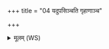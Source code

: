 +++
title = "04 यदुपसिञ्चति गृहाणाञ्च"

+++
<details><summary>मूलम् (WS)</summary>

यदुपसिञ्चति गृहाणाञ्च पशूनाञ्च पयोपसिञ्चति ॥ ४ ॥
</details>